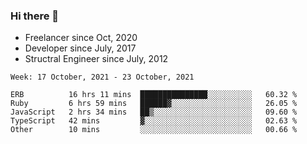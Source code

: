 ### Hi there 👋

- Freelancer since Oct, 2020
- Developer since July, 2017
- Structral Engineer since July, 2012

<!--START_SECTION:waka-->
```text
Week: 17 October, 2021 - 23 October, 2021

ERB          16 hrs 11 mins  ███████████████░░░░░░░░░░   60.32 % 
Ruby         6 hrs 59 mins   ██████▓░░░░░░░░░░░░░░░░░░   26.05 % 
JavaScript   2 hrs 34 mins   ██▒░░░░░░░░░░░░░░░░░░░░░░   09.60 % 
TypeScript   42 mins         ▓░░░░░░░░░░░░░░░░░░░░░░░░   02.63 % 
Other        10 mins         ░░░░░░░░░░░░░░░░░░░░░░░░░   00.66 % 
```
<!--END_SECTION:waka-->
